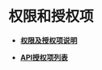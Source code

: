 # 权限和授权项<a name="scm_02_0039"></a>

-   **[权限及授权项说明](权限及授权项说明.md)**  

-   **[API授权项列表](API授权项列表.md)**  


